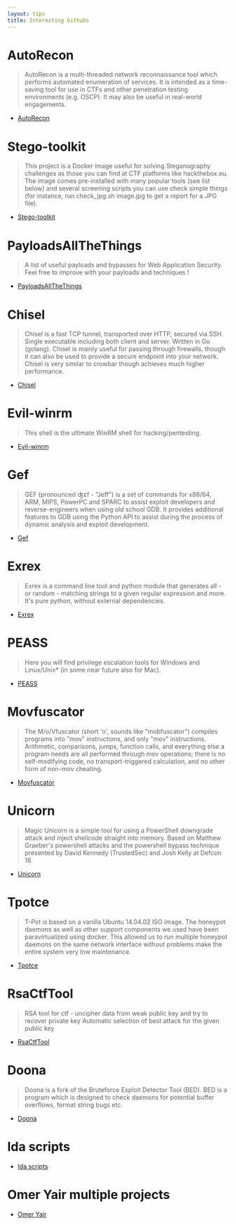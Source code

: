 ```yaml
---
layout: tips
title: Interesting Githubs
---
```

AutoRecon
==========
>AutoRecon is a multi-threaded network reconnaissance tool which performs automated enumeration of services. It is intended as a time-saving tool for use in CTFs and other penetration testing environments (e.g. OSCP). It may also be useful in real-world engagements.
- [AutoRecon][link1]

Stego-toolkit
=============
>This project is a Docker image useful for solving Steganography challenges as those you can find at CTF platforms like hackthebox.eu. The image comes pre-installed with many popular tools (see list below) and several screening scripts you can use check simple things (for instance, run check_jpg.sh image.jpg to get a report for a JPG file).
- [Stego-toolkit][link2]

PayloadsAllTheThings
====================
>A list of useful payloads and bypasses for Web Application Security. Feel free to improve with your payloads and techniques !
- [PayloadsAllTheThings][link3]

Chisel
======
>Chisel is a fast TCP tunnel, transported over HTTP, secured via SSH. Single executable including both client and server. Written in Go (golang). Chisel is mainly useful for passing through firewalls, though it can also be used to provide a secure endpoint into your network. Chisel is very similar to crowbar though achieves much higher performance.
- [Chisel][link4]

Evil-winrm
==========
>This shell is the ultimate WinRM shell for hacking/pentesting.
- [Evil-winrm][link5]

Gef
===
>GEF (pronounced ʤɛf - "Jeff") is a set of commands for x86/64, ARM, MIPS, PowerPC and SPARC to assist exploit developers and reverse-engineers when using old school GDB. It provides additional features to GDB using the Python API to assist during the process of dynamic analysis and exploit development.
- [Gef][link6]

Exrex
======
>Exrex is a command line tool and python module that generates all - or random - matching strings to a given regular expression and more. It's pure python, without external dependencies.
- [Exrex][link7]

PEASS
======
>Here you will find privilege escalation tools for Windows and Linux/Unix* (in some near future also for Mac).
- [PEASS][link8]

Movfuscator
===========
>The M/o/Vfuscator (short 'o', sounds like "mobfuscator") compiles programs into "mov" instructions, and only "mov" instructions. Arithmetic, comparisons, jumps, function calls, and everything else a program needs are all performed through mov operations; there is no self-modifying code, no transport-triggered calculation, and no other form of non-mov cheating.
- [Movfuscator][link9]

Unicorn
=======
>Magic Unicorn is a simple tool for using a PowerShell downgrade attack and inject shellcode straight into memory. Based on Matthew Graeber's powershell attacks and the powershell bypass technique presented by David Kennedy (TrustedSec) and Josh Kelly at Defcon 18.
- [Unicorn][link10]

Tpotce
======
>T-Pot is based on a vanilla Ubuntu 14.04.02 ISO image. The honeypot daemons as well as other support components we used have been paravirtualized using docker. This allowed us to run multiple honeypot daemons on the same network interface without problems make the entire system very low maintenance.
- [Tpotce][link11]

RsaCtfTool
==========
>RSA tool for ctf - uncipher data from weak public key and try to recover private key Automatic selection of best attack for the given public key
- [RsaCtfTool][link12]

Doona
=====
>Doona is a fork of the Bruteforce Exploit Detector Tool (BED). BED is a program which is designed to check daemons for potential buffer overflows, format string bugs etc.
- [Doona][link13]

Ida scripts
===========
- [Ida scripts][link14]

Omer Yair multiple projects
==========================
- [Omer Yair][link15]

[link1]:https://github.com/Tib3rius/AutoRecon/  
[link2]:http://https://github.com/DominicBreuker/stego-toolkit
[link3]:https://https://github.com/swisskyrepo/PayloadsAllTheThings
[link4]:https://github.com/jpillora/chisel
[link5]:https://github.com/Hackplayers/evil-winrm
[link6]:https://github.com/hugsy/gef
[link7]:https://github.com/asciimoo/exrex
[link8]:https://github.com/carlospolop/privilege-escalation-awesome-scripts-suite
[link9]:https://github.com/xoreaxeaxeax/movfuscator
[link10]:https://github.com/trustedsec/unicorn
[link11]:https://github.com/dtag-dev-sec/tpotce
[link12]:https://github.com/Ganapati/RsaCtfTool
[link13]:https://github.com/wireghoul/doona
[link14]:https://github.com/hugsy/stuff/tree/master/ida_scripts
[link15]:https://github.com/OmerYa
